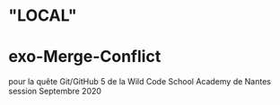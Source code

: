 # "LOCAL"
# exo-Merge-Conflict
pour la quête Git/GitHub 5 de la Wild Code School Academy de Nantes session Septembre 2020
